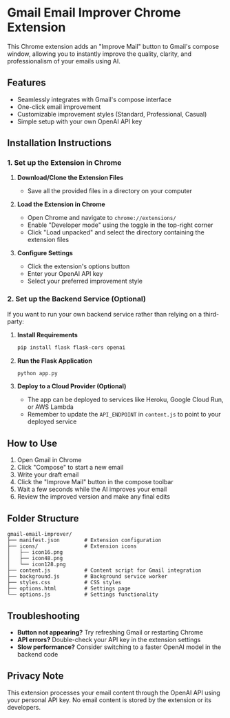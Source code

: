 # Gmail Email Improver Chrome Extension

This Chrome extension adds an "Improve Mail" button to Gmail's compose window, allowing you to instantly improve the quality, clarity, and professionalism of your emails using AI.

## Features

- Seamlessly integrates with Gmail's compose interface
- One-click email improvement
- Customizable improvement styles (Standard, Professional, Casual)
- Simple setup with your own OpenAI API key

## Installation Instructions

### 1. Set up the Extension in Chrome

1. **Download/Clone the Extension Files**
   - Save all the provided files in a directory on your computer

2. **Load the Extension in Chrome**
   - Open Chrome and navigate to `chrome://extensions/`
   - Enable "Developer mode" using the toggle in the top-right corner
   - Click "Load unpacked" and select the directory containing the extension files

3. **Configure Settings**
   - Click the extension's options button
   - Enter your OpenAI API key
   - Select your preferred improvement style

### 2. Set up the Backend Service (Optional)

If you want to run your own backend service rather than relying on a third-party:

1. **Install Requirements**
   ```bash
   pip install flask flask-cors openai
   ```

2. **Run the Flask Application**
   ```bash
   python app.py
   ```

3. **Deploy to a Cloud Provider (Optional)**
   - The app can be deployed to services like Heroku, Google Cloud Run, or AWS Lambda
   - Remember to update the `API_ENDPOINT` in `content.js` to point to your deployed service

## How to Use

1. Open Gmail in Chrome
2. Click "Compose" to start a new email
3. Write your draft email
4. Click the "Improve Mail" button in the compose toolbar
5. Wait a few seconds while the AI improves your email
6. Review the improved version and make any final edits

## Folder Structure

```
gmail-email-improver/
├── manifest.json        # Extension configuration
├── icons/               # Extension icons
│   ├── icon16.png
│   ├── icon48.png
│   └── icon128.png
├── content.js           # Content script for Gmail integration
├── background.js        # Background service worker
├── styles.css           # CSS styles
├── options.html         # Settings page
└── options.js           # Settings functionality
```

## Troubleshooting

- **Button not appearing?** Try refreshing Gmail or restarting Chrome
- **API errors?** Double-check your API key in the extension settings
- **Slow performance?** Consider switching to a faster OpenAI model in the backend code

## Privacy Note

This extension processes your email content through the OpenAI API using your personal API key. No email content is stored by the extension or its developers.
